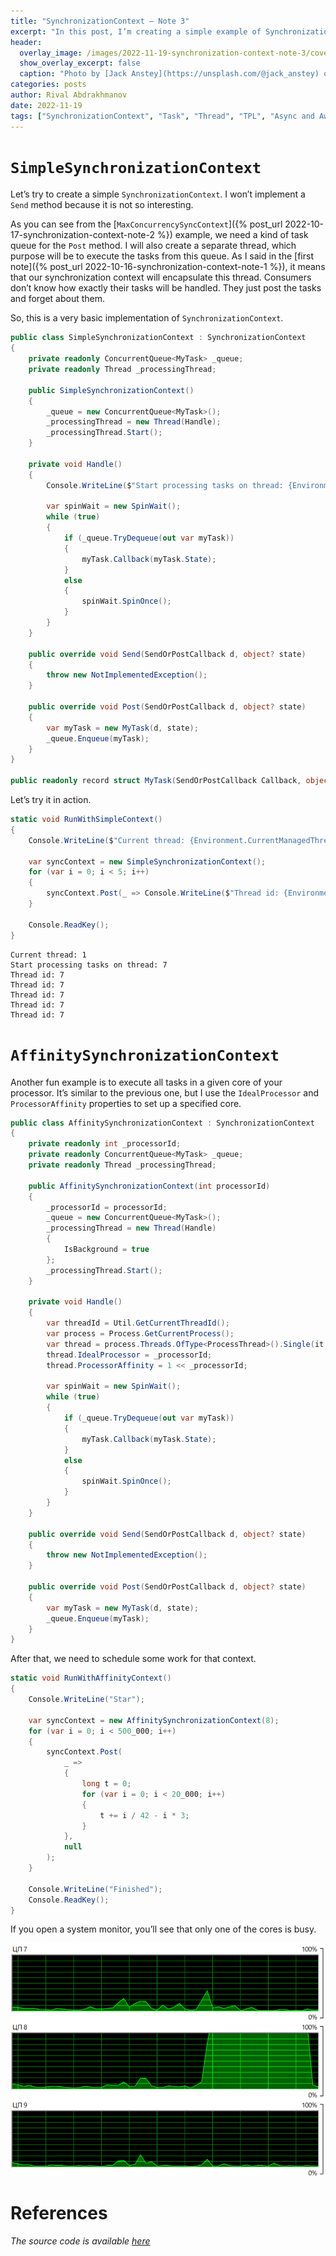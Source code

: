 ```yaml
---
title: "SynchronizationContext — Note 3"
excerpt: "In this post, I’m creating a simple example of SynchronizationContext."
header:
  overlay_image: /images/2022-11-19-synchronization-context-note-3/cover.jpg
  show_overlay_excerpt: false
  caption: "Photo by [Jack Anstey](https://unsplash.com/@jack_anstey) on [Unsplash](https://unsplash.com)"
categories: posts
author: Rival Abdrakhmanov
date: 2022-11-19
tags: ["SynchronizationContext", "Task", "Thread", "TPL", "Async and Await"]
---
```


# `SimpleSynchronizationContext`

Let’s try to create a simple `SynchronizationContext`. I won’t implement a `Send` method because it is not so
interesting.

As you can see from the [`MaxConcurrencySyncContext`]({% post_url 2022-10-17-synchronization-context-note-2 %}) example,
we need a kind of task queue for the `Post` method. I will also create a separate thread, which purpose will be to
execute the tasks from this queue. As I said in the [first note]({% post_url 2022-10-16-synchronization-context-note-1 %}), 
it means that our synchronization context will encapsulate this thread.
Consumers don’t know how exactly their tasks will be handled. They just post the tasks and forget about them.

So, this is a very basic implementation of `SynchronizationContext`.

```csharp
public class SimpleSynchronizationContext : SynchronizationContext
{
    private readonly ConcurrentQueue<MyTask> _queue;
    private readonly Thread _processingThread;

    public SimpleSynchronizationContext()
    {
        _queue = new ConcurrentQueue<MyTask>();
        _processingThread = new Thread(Handle);
        _processingThread.Start();
    }

    private void Handle()
    {
        Console.WriteLine($"Start processing tasks on thread: {Environment.CurrentManagedThreadId}");

        var spinWait = new SpinWait();
        while (true)
        {
            if (_queue.TryDequeue(out var myTask))
            {
                myTask.Callback(myTask.State);
            }
            else
            {
                spinWait.SpinOnce();
            }
        }
    }

    public override void Send(SendOrPostCallback d, object? state)
    {
        throw new NotImplementedException();
    }

    public override void Post(SendOrPostCallback d, object? state)
    {
        var myTask = new MyTask(d, state);
        _queue.Enqueue(myTask);
    }
}

public readonly record struct MyTask(SendOrPostCallback Callback, object? State);
```

Let’s try it in action.

```csharp
static void RunWithSimpleContext()
{
    Console.WriteLine($"Current thread: {Environment.CurrentManagedThreadId}");

    var syncContext = new SimpleSynchronizationContext();
    for (var i = 0; i < 5; i++)
    {
        syncContext.Post(_ => Console.WriteLine($"Thread id: {Environment.CurrentManagedThreadId}"), null);
    }

    Console.ReadKey();
}
```

```
Current thread: 1
Start processing tasks on thread: 7
Thread id: 7
Thread id: 7
Thread id: 7
Thread id: 7
Thread id: 7
```

# `AffinitySynchronizationContext`

Another fun example is to execute all tasks in a given core of your processor. It’s similar to the previous one, but I
use the `IdealProcessor` and `ProcessorAffinity` properties to set up a specified core.

```csharp
public class AffinitySynchronizationContext : SynchronizationContext
{
    private readonly int _processorId;
    private readonly ConcurrentQueue<MyTask> _queue;
    private readonly Thread _processingThread;
    
    public AffinitySynchronizationContext(int processorId)
    {
        _processorId = processorId;
        _queue = new ConcurrentQueue<MyTask>();
        _processingThread = new Thread(Handle)
        {
            IsBackground = true
        };
        _processingThread.Start();
    }

    private void Handle()
    {
        var threadId = Util.GetCurrentThreadId();
        var process = Process.GetCurrentProcess();
        var thread = process.Threads.OfType<ProcessThread>().Single(it => it.Id == threadId);
        thread.IdealProcessor = _processorId;
        thread.ProcessorAffinity = 1 << _processorId;
        
        var spinWait = new SpinWait();
        while (true)
        {
            if (_queue.TryDequeue(out var myTask))
            {
                myTask.Callback(myTask.State);
            }
            else
            {
                spinWait.SpinOnce();
            }
        }
    }
    
    public override void Send(SendOrPostCallback d, object? state)
    {
        throw new NotImplementedException();
    }

    public override void Post(SendOrPostCallback d, object? state)
    {
        var myTask = new MyTask(d, state);
        _queue.Enqueue(myTask);
    }
}
```

After that, we need to schedule some work for that context.

```csharp
static void RunWithAffinityContext()
{
    Console.WriteLine("Star");

    var syncContext = new AffinitySynchronizationContext(8);
    for (var i = 0; i < 500_000; i++)
    {
        syncContext.Post(
            _ =>
            {
                long t = 0;
                for (var i = 0; i < 20_000; i++)
                {
                    t += i / 42 - i * 3;
                }
            },
            null
        );
    }
    
    Console.WriteLine("Finished");
    Console.ReadKey();
}
```

If you open a system monitor, you’ll see that only one of the cores is busy.

![System monitor](/images/2022-11-19-synchronization-context-note-3/sysmon.png)

# References

*The source code is available [here](https://github.com/rafaelldi/asynchronous-playground/tree/main/synchronization-context-app)*